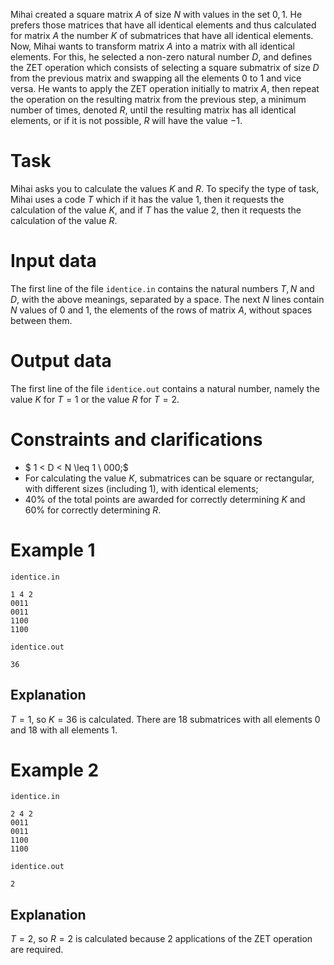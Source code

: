 
Mihai created a square matrix $A$ of size $N$ with values in the set ${0,1}$. He prefers those matrices that have all identical elements and thus calculated for matrix $A$ the number $K$ of submatrices that have all identical elements. Now, Mihai wants to transform matrix $A$ into a matrix with all identical elements. For this, he selected a non-zero natural number $D$, and defines the ZET operation which consists of selecting a square submatrix of size $D$ from the previous matrix and swapping all the elements $0$ to $1$ and vice versa. He wants to apply the ZET operation initially to matrix $A$, then repeat the operation on the resulting matrix from the previous step, a minimum number of times, denoted $R$, until the resulting matrix has all identical elements, or if it is not possible, $R$ will have the value $-1$.

# Task

Mihai asks you to calculate the values $K$ and $R$. To specify the type of task, Mihai uses a code $T$ which if it has the value $1$, then it requests the calculation of the value $K$, and if $T$ has the value $2$, then it requests the calculation of the value $R$.

# Input data

The first line of the file `identice.in` contains the natural numbers $T, N$ and $D$, with the above meanings, separated by a space. The next $N$ lines contain $N$ values of $0$ and $1$, the elements of the rows of matrix $A$, without spaces between them.

# Output data

The first line of the file `identice.out` contains a natural number, namely the value $K$ for $T = 1$ or the value $R$ for $T = 2$.

# Constraints and clarifications

* $ 1 < D < N \leq 1 \ 000;$
* For calculating the value $K$, submatrices can be square or rectangular, with different sizes (including $1$), with identical elements$;$
* $40\%$ of the total points are awarded for correctly determining $K$ and $60\%$ for correctly determining $R$.

# Example 1

`identice.in`
```
1 4 2
0011
0011
1100
1100
```

`identice.out`
```
36
```

## Explanation

$T = 1$, so $K = 36$ is calculated. There are $18$ submatrices with all elements $0$ and $18$ with all elements $1$.

# Example 2

`identice.in`
```
2 4 2
0011
0011
1100
1100
```

`identice.out`
```
2
```

## Explanation

$T = 2$, so $R = 2$ is calculated because $2$ applications of the ZET operation are required.
